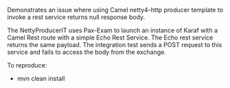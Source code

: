 Demonstrates an issue where using Camel netty4-http producer template to invoke a rest service returns null response body.

The NettyProducerIT uses Pax-Exam to launch an instance of Karaf with a Camel Rest route with a simple Echo Rest Service.
The Echo rest service returns the same payload.
The integration test sends a POST request to this service and fails to access the body from the exchange. 

To reproduce:

*   mvn clean install 
 